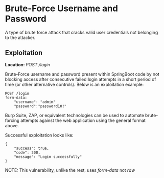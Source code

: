 # Brute-Force Username and Password
A type of brute force attack that cracks valid user credentials not belonging to the attacker.

## Exploitation
**Location:** _POST /login_

Brute-Force username and password present within SpringBoot code by not blocking access after consecutive failed login attempts in a short period of time (or other alternative controls).  Below is an exploitation example:

    POST /login
    form-data:
        "username": "admin"
        "password":"password10!"
    
Burp Suite, ZAP, or equivalent technologies can be used to automate brute-forcing attempts against the web application using the general format above.

Successful exploitation looks like:

    {
        "success": true,
        "code": 200,
        "message": "Login successfully"
    }

NOTE: This vulnerability, unlike the rest, uses _form-data_ not _raw_
